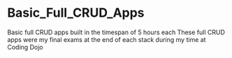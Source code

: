 # Basic_Full_CRUD_Apps

Basic full CRUD apps built in the timespan of 5 hours each
These full CRUD apps were my final exams at the end of each stack during my time at Coding Dojo
